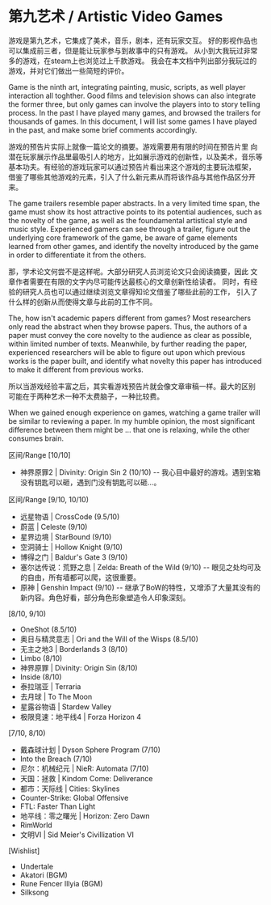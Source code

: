 第九艺术 / Artistic Video Games
===

游戏是第九艺术，它集成了美术，音乐，剧本，还有玩家交互。
好的影视作品也可以集成前三者，但是能让玩家参与到故事中的只有游戏。
从小到大我玩过非常多的游戏，在steam上也浏览过上千款游戏。
我会在本文档中列出部分我玩过的游戏，并对它们做出一些简短的评价。

Game is the ninth art, integrating painting, music, scripts, as well
player interaction all toghther. Good films and television shows can also
integrate the former three, but only games can involve the players into
to story telling process. In the past I have played many games, and browsed
the trailers for thousands of games. In this document, I will list some
games I have played in the past, and make some brief comments accordingly.

游戏的预告片实际上就像一篇论文的摘要。游戏需要用有限的时间在预告片里
向潜在玩家展示作品里最吸引人的地方，比如展示游戏的创新性，以及美术，音乐等
基本功夫。有经验的游戏玩家可以通过预告片看出来这个游戏的主要玩法框架，
借鉴了哪些其他游戏的元素，引入了什么新元素从而将该作品与其他作品区分开来。

The game trailers resemble paper abstracts. In a very limited time span,
the game must show its host attractive points to its potential audiences,
such as the novelty of the game, as well as the foundamental artistical
style and music style. Experienced gamers can see through a trailer,
figure out the underlying core framework of the game, be aware of
game elements learned from other games, and identify the novelty introduced
by the game in order to differentiate it from the others.

那，学术论文何尝不是这样呢。大部分研究人员浏览论文只会阅读摘要，因此
文章作者需要在有限的文字内尽可能传达最核心的文章创新性给读者。
同时，有经验的研究人员也可以通过继续浏览文章得知论文借鉴了哪些此前的工作，
引入了什么样的创新从而使得文章与此前的工作不同。

The, how isn't academic papers different from games? Most researchers only read
the abstract when they browse papers. Thus, the authors of a paper must convey
the core novelty to the audience as clear as possible, within limited number of
texts. Meanwhile, by further reading the paper, experienced researchers will be
able to figure out upon which previous works is the paper built, and identify
what novelty this paper has introduced to make it different from previous works.

所以当游戏经验丰富之后，其实看游戏预告片就会像文章审稿一样。最大的区别
可能在于两种艺术一种不太费脑子，一种比较费。

When we gained enough experience on games, watching a game trailer will be
similar to reviewing a paper. In my humble opinion, the most significant
difference between them might be ... that one is relaxing, while the other
consumes brain.

区间/Range [10/10]

* 神界原罪2 | Divinity: Origin Sin 2 (10/10) -- 我心目中最好的游戏。遇到宝箱没有钥匙可以砸，遇到门没有钥匙可以砸...。

区间/Range [9/10, 10/10)

* 远星物语 | CrossCode (9.5/10)
* 蔚蓝 | Celeste (9/10)
* 星界边境 | StarBound (9/10)
* 空洞骑士 | Hollow Knight (9/10)
* 博得之门 | Baldur's Gate 3 (9/10)
* 塞尔达传说：荒野之息 | Zelda: Breath of the Wild (9/10) -- 眼见之处均可及的自由，所有墙都可以爬，这很重要。
* 原神 | Genshin Impact (9/10) -- 继承了BoW的特性，又增添了大量其没有的新内容。角色好看，部分角色形象塑造令人印象深刻。

[8/10, 9/10)

* OneShot (8.5/10)
* 奥日与精灵意志 | Ori and the Will of the Wisps (8.5/10)
* 无主之地3 | Borderlands 3 (8/10)
* Limbo (8/10)
* 神界原罪 | Divinity: Origin Sin (8/10)
* Inside (8/10)
* 泰拉瑞亚 | Terraria
* 去月球 | To The Moon
* 星露谷物语 | Stardew Valley
* 极限竞速：地平线4 | Forza Horizon 4

[7/10, 8/10)

* 戴森球计划 | Dyson Sphere Program (7/10)
* Into the Breach (7/10)
* 尼尔：机械纪元 | NieR: Automata (7/10)
* 天国：拯救 | Kindom Come: Deliverance
* 都市：天际线 | Cities: Skylines
* Counter-Strike: Global Offensive
* FTL: Faster Than Light
* 地平线：零之曙光 | Horizon: Zero Dawn
* RimWorld
* 文明VI | Sid Meier's Civillization VI

[Wishlist]

* Undertale
* Akatori (BGM)
* Rune Fencer Illyia (BGM)
* Silksong
